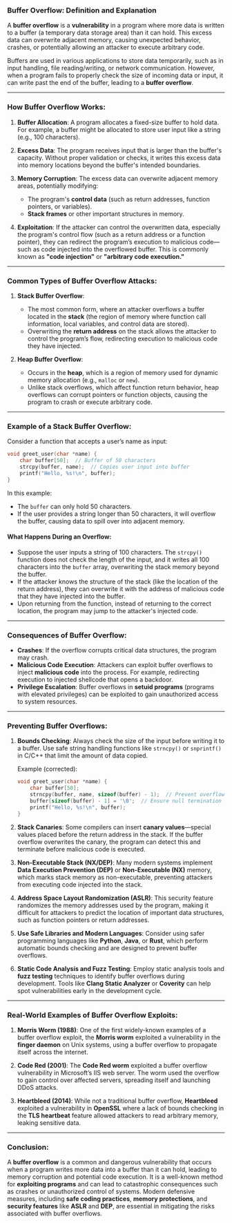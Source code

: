 ### **Buffer Overflow: Definition and Explanation**

A **buffer overflow** is a **vulnerability** in a program where more data is written to a buffer (a temporary data storage area) than it can hold. This excess data can overwrite adjacent memory, causing unexpected behavior, crashes, or potentially allowing an attacker to execute arbitrary code.

Buffers are used in various applications to store data temporarily, such as in input handling, file reading/writing, or network communication. However, when a program fails to properly check the size of incoming data or input, it can write past the end of the buffer, leading to a **buffer overflow**.

---

### **How Buffer Overflow Works:**

1. **Buffer Allocation**: A program allocates a fixed-size buffer to hold data. For example, a buffer might be allocated to store user input like a string (e.g., 100 characters).

2. **Excess Data**: The program receives input that is larger than the buffer's capacity. Without proper validation or checks, it writes this excess data into memory locations beyond the buffer's intended boundaries.

3. **Memory Corruption**: The excess data can overwrite adjacent memory areas, potentially modifying:
   - The program's **control data** (such as return addresses, function pointers, or variables).
   - **Stack frames** or other important structures in memory.

4. **Exploitation**: If the attacker can control the overwritten data, especially the program's control flow (such as a return address or a function pointer), they can redirect the program’s execution to malicious code—such as code injected into the overflowed buffer. This is commonly known as **"code injection"** or **"arbitrary code execution."**

---

### **Common Types of Buffer Overflow Attacks:**

1. **Stack Buffer Overflow**:
   - The most common form, where an attacker overflows a buffer located in the **stack** (the region of memory where function call information, local variables, and control data are stored).
   - Overwriting the **return address** on the stack allows the attacker to control the program’s flow, redirecting execution to malicious code they have injected.

2. **Heap Buffer Overflow**:
   - Occurs in the **heap**, which is a region of memory used for dynamic memory allocation (e.g., `malloc` or `new`).
   - Unlike stack overflows, which affect function return behavior, heap overflows can corrupt pointers or function objects, causing the program to crash or execute arbitrary code.

---

### **Example of a Stack Buffer Overflow:**

Consider a function that accepts a user’s name as input:

```c
void greet_user(char *name) {
    char buffer[50];  // Buffer of 50 characters
    strcpy(buffer, name);  // Copies user input into buffer
    printf("Hello, %s!\n", buffer);
}
```

In this example:
- The `buffer` can only hold 50 characters.
- If the user provides a string longer than 50 characters, it will overflow the buffer, causing data to spill over into adjacent memory.

#### **What Happens During an Overflow:**
- Suppose the user inputs a string of 100 characters. The `strcpy()` function does not check the length of the input, and it writes all 100 characters into the `buffer` array, overwriting the stack memory beyond the buffer.
- If the attacker knows the structure of the stack (like the location of the return address), they can overwrite it with the address of malicious code that they have injected into the buffer.
- Upon returning from the function, instead of returning to the correct location, the program may jump to the attacker's injected code.

---

### **Consequences of Buffer Overflow:**
- **Crashes**: If the overflow corrupts critical data structures, the program may crash.
- **Malicious Code Execution**: Attackers can exploit buffer overflows to inject **malicious code** into the process. For example, redirecting execution to injected shellcode that opens a backdoor.
- **Privilege Escalation**: Buffer overflows in **setuid programs** (programs with elevated privileges) can be exploited to gain unauthorized access to system resources.

---

### **Preventing Buffer Overflows:**

1. **Bounds Checking**: Always check the size of the input before writing it to a buffer. Use safe string handling functions like `strncpy()` or `snprintf()` in C/C++ that limit the amount of data copied.

   Example (corrected):

   ```c
   void greet_user(char *name) {
       char buffer[50];
       strncpy(buffer, name, sizeof(buffer) - 1);  // Prevent overflow
       buffer[sizeof(buffer) - 1] = '\0';  // Ensure null termination
       printf("Hello, %s!\n", buffer);
   }
   ```

2. **Stack Canaries**: Some compilers can insert **canary values**—special values placed before the return address in the stack. If the buffer overflow overwrites the canary, the program can detect this and terminate before malicious code is executed.

3. **Non-Executable Stack (NX/DEP)**: Many modern systems implement **Data Execution Prevention (DEP)** or **Non-Executable (NX)** memory, which marks stack memory as non-executable, preventing attackers from executing code injected into the stack.

4. **Address Space Layout Randomization (ASLR)**: This security feature randomizes the memory addresses used by the program, making it difficult for attackers to predict the location of important data structures, such as function pointers or return addresses.

5. **Use Safe Libraries and Modern Languages**: Consider using safer programming languages like **Python**, **Java**, or **Rust**, which perform automatic bounds checking and are designed to prevent buffer overflows.

6. **Static Code Analysis and Fuzz Testing**: Employ static analysis tools and **fuzz testing** techniques to identify buffer overflows during development. Tools like **Clang Static Analyzer** or **Coverity** can help spot vulnerabilities early in the development cycle.

---

### **Real-World Examples of Buffer Overflow Exploits:**

1. **Morris Worm (1988)**: One of the first widely-known examples of a buffer overflow exploit, the **Morris worm** exploited a vulnerability in the **finger daemon** on Unix systems, using a buffer overflow to propagate itself across the internet.

2. **Code Red (2001)**: The **Code Red worm** exploited a buffer overflow vulnerability in Microsoft’s IIS web server. The worm used the overflow to gain control over affected servers, spreading itself and launching DDoS attacks.

3. **Heartbleed (2014)**: While not a traditional buffer overflow, **Heartbleed** exploited a vulnerability in **OpenSSL** where a lack of bounds checking in the **TLS heartbeat** feature allowed attackers to read arbitrary memory, leaking sensitive data.

---

### **Conclusion:**
A **buffer overflow** is a common and dangerous vulnerability that occurs when a program writes more data into a buffer than it can hold, leading to memory corruption and potential code execution. It is a well-known method for **exploiting programs** and can lead to catastrophic consequences such as crashes or unauthorized control of systems.
Modern defensive measures, including **safe coding practices**, **memory protections**, and **security features** like **ASLR** and **DEP**, are essential in mitigating the risks associated with buffer overflows.
